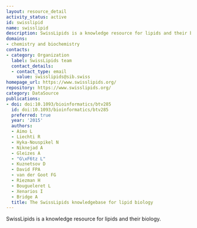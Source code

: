 ```yaml
---
layout: resource_detail
activity_status: active
id: swisslipid
name: swisslipid
description: SwissLipids is a knowledge resource for lipids and their biology.
domains:
- chemistry and biochemistry
contacts:
- category: Organization
  label: SwissLipids team
  contact_details:
  - contact_type: email
    value: swisslipids@sib.swiss
homepage_url: https://www.swisslipids.org/
repository: https://www.swisslipids.org/
category: DataSource
publications:
- doi: doi:10.1093/bioinformatics/btv285
  id: doi:10.1093/bioinformatics/btv285
  preferred: true
  year: '2015'
  authors:
  - Aimo L
  - Liechti R
  - Hyka-Nouspikel N
  - Niknejad A
  - Gleizes A
  - "G\xF6tz L"
  - Kuznetsov D
  - David FPA
  - van der Goot FG
  - Riezman H
  - Bougueleret L
  - Xenarios I
  - Bridge A
  title: The SwissLipids knowledgebase for lipid biology
---
```


SwissLipids is a knowledge resource for lipids and their biology.
